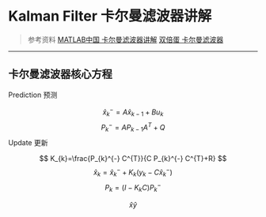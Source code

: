 # Kalman Filter 卡尔曼滤波器讲解

> 参考资料 
> [MATLAB中国 卡尔曼滤波器讲解](https://www.bilibili.com/video/BV1V5411V72J/?spm_id_from=333.337.search-card.all.click&vd_source=fb54463fa9160b349a7111ad9b7afbf8)
> [双倍蛋 卡尔曼滤波器](https://www.bilibili.com/video/BV12P411V7pc/?spm_id_from=333.337.search-card.all.click&vd_source=fb54463fa9160b349a7111ad9b7afbf8)					

---

## 卡尔曼滤波器核心方程

Prediction 预测

$$
\hat{x}_{k}^{-}=A \hat{x}_{k-1}+B u_{k}   
$$
$$
P_{k}^{-}=A P_{k-1} A^{T}+Q
$$
Update 更新

$$
K_{k}=\frac{P_{k}^{-} C^{T}}{C P_{k}^{-} C^{T}+R}
$$
$$
\hat{x}_{k}=\hat{x}_{k}^{-}+K_{k}\left(y_{k}-C \hat{x}_{k}^{-}\right)
$$
$$
P_{k}=\left(I-K_{k} C\right) P_{k}^{-}
$$

$$
\hat{x}
\hat{y}
$$

